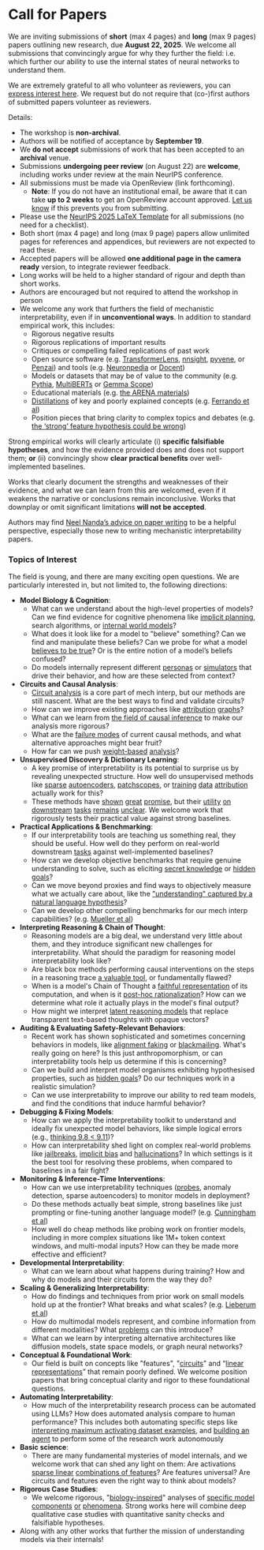 # Call for Papers
We are inviting submissions of **short** (max 4 pages) and **long** (max 9 pages) papers outlining new research, due **August 22, 2025**. We welcome all submissions that convincingly argue for why they further the field: i.e. which further our ability to use the internal states of neural networks to understand them. 

We are extremely grateful to all who volunteer as reviewers, you can [express interest here](https://www.google.com/url?q=https://docs.google.com/forms/d/e/1FAIpQLSdiw1SJllzoTz_nqzDTzTOGb9DV3W_truQyh-WvYj_QGIi7Mg/viewform?usp%3Ddialog&sa=D&source=editors&ust=1753639585171311&usg=AOvVaw29uf13GW5YhQwXS7Tql50R). We request but do not require that (co-)first authors of submitted papers volunteer as reviewers. 

Details: 
* The workshop is **non-archival**.
* Authors will be notified of acceptance by **September 19**.
* We **do not accept** submissions of work that has been accepted to an **archival** venue.
* Submissions **undergoing peer review** (on August 22) are **welcome**, including works under review at the main NeurIPS conference.
* All submissions must be made via OpenReview (link forthcoming).
  * **Note**: If you do not have an institutional email, be aware that it can take **up to 2 weeks** to get an OpenReview account approved. [Let us know](mailto:neurips2025@mechinterpworkshop.com) if this prevents you from submitting.
* Please use the [NeurIPS 2025 LaTeX Template](https://www.google.com/url?q=https://media.neurips.cc/Conferences/NeurIPS2025/Styles.zip&sa=D&source=editors&ust=1753639585173182&usg=AOvVaw0Fwyr1TQvZzS32YQvP1-3T) for all submissions (no need for a checklist).
* Both short (max 4 page) and long (max 9 page) papers allow unlimited pages for references and appendices, but reviewers are not expected to read these.
* Accepted papers will be allowed **one additional page in the camera ready** version, to integrate reviewer feedback.
* Long works will be held to a higher standard of rigour and depth than short works.
* Authors are encouraged but not required to attend the workshop in person
* We welcome any work that furthers the field of mechanistic interpretability, even if in **unconventional ways**. In addition to standard empirical work, this includes:
  * Rigorous negative results
  * Rigorous replications of important results
  * Critiques or compelling failed replications of past work
  * Open source software (e.g. [TransformerLens](https://www.google.com/url?q=https://github.com/neelnanda-io/TransformerLens&sa=D&source=editors&ust=1753639585174644&usg=AOvVaw1_0KiCKYK2dlMBfkVKTBXl), [nnsight](https://www.google.com/url?q=https://github.com/ndif-team/nnsight&sa=D&source=editors&ust=1753639585174750&usg=AOvVaw2n8exxP9TexdNLER3-fxfG), [pyvene](https://www.google.com/url?q=https://github.com/stanfordnlp/pyvene/tree/main/pyvene/models/mlp&sa=D&source=editors&ust=1753639585174852&usg=AOvVaw2bWGbjYA7yU93Zl6V99GDw), or [Penzai](https://www.google.com/url?q=https://github.com/google-deepmind/penzai&sa=D&source=editors&ust=1753639585174947&usg=AOvVaw0Ept8CnzH3vj3c3cn1LXiI)) and tools (e.g. [Neuronpedia](https://www.google.com/url?q=http://neuronpedia.org&sa=D&source=editors&ust=1753639585175049&usg=AOvVaw3nMlfXSk7fYoJlLYqWtyg5) or [Docent](https://www.google.com/url?q=https://transluce.org/introducing-docent&sa=D&source=editors&ust=1753639585175164&usg=AOvVaw2da7qGN32e5s6255MKXA9A))
  * Models or datasets that may be of value to the community (e.g. [Pythia](https://www.google.com/url?q=https://arxiv.org/abs/2304.01373&sa=D&source=editors&ust=1753639585175370&usg=AOvVaw3-0IGKrlEx0m6xbjuQPuUE), [MultiBERTs](https://www.google.com/url?q=https://arxiv.org/abs/2106.16163&sa=D&source=editors&ust=1753639585175477&usg=AOvVaw3EZ-OvFsi59KrBml08hJjl) or [Gemma Scope](https://www.google.com/url?q=https://arxiv.org/abs/2408.05147&sa=D&source=editors&ust=1753639585175632&usg=AOvVaw1Z3z6uHd84xQn1WMOfcrLq))
  * Educational materials (e.g. [the ARENA materials](https://www.google.com/url?q=https://arena3-chapter1-transformer-interp.streamlit.app/&sa=D&source=editors&ust=1753639585175953&usg=AOvVaw1TngnuL3jDutYqo9UkgVES))
  * [Distillations](https://www.google.com/url?q=https://distill.pub/2017/research-debt/&sa=D&source=editors&ust=1753639585176124&usg=AOvVaw26sLdDou6p8qwO9yWbPfws) of key and poorly explained concepts (e.g. [Ferrando et al](https://www.google.com/url?q=https://arxiv.org/abs/2405.00208&sa=D&source=editors&ust=1753639585176297&usg=AOvVaw0k_86LPhABS7wBiramOSE5))
  * Position pieces that bring clarity to complex topics and debates (e.g. [the ‘strong’ feature hypothesis could be wrong](https://www.google.com/url?q=https://www.alignmentforum.org/posts/tojtPCCRpKLSHBdpn/the-strong-feature-hypothesis-could-be-wrong&sa=D&source=editors&ust=1753639585176584&usg=AOvVaw0Fh_l-oW-AK05ae52UHUny))

Strong empirical works will clearly articulate (i) **specific falsifiable hypotheses**, and how the evidence provided does and does not support them; **or** (ii) convincingly show **clear practical benefits** over well-implemented baselines. 

Works that clearly document the strengths and weaknesses of their evidence, and what we can learn from this are welcomed, even if it weakens the narrative or conclusions remain inconclusive. Works that downplay or omit significant limitations **will not be accepted**. 

Authors may find [Neel Nanda’s advice on paper writing](https://www.google.com/url?q=https://www.alignmentforum.org/posts/eJGptPbbFPZGLpjsp/highly-opinionated-advice-on-how-to-write-ml-papers&sa=D&source=editors&ust=1753639585177799&usg=AOvVaw1J2lxelf1tn_QXzHZlz0zN) to be a helpful perspective, especially those new to writing mechanistic interpretability papers. 
### Topics of Interest
The field is young, and there are many exciting open questions. We are particularly interested in, but not limited to, the following directions: 
* **Model Biology & Cognition**:
  * What can we understand about the high-level properties of models? Can we find evidence for cognitive phenomena like [implicit planning](https://www.google.com/url?q=https://transformer-circuits.pub/2025/attribution-graphs/biology.html%23dives-poems&sa=D&source=editors&ust=1753639585178965&usg=AOvVaw3thVrgg7gYklmCdWbMV8aA), search algorithms, or [internal world models](https://www.google.com/url?q=https://arxiv.org/abs/2210.13382&sa=D&source=editors&ust=1753639585179206&usg=AOvVaw1o6T0iuc3KrHnwq6VMekeW)?
  * What does it look like for a model to "believe" something? Can we find and manipulate these beliefs? Can we probe for what a model [believes to be true](https://www.google.com/url?q=https://arxiv.org/abs/2310.06824&sa=D&source=editors&ust=1753639585179714&usg=AOvVaw1dSBjoX_wrOQ8Co56SooRw)? Or is the entire notion of a model’s beliefs confused?
  * Do models internally represent different [personas](https://www.google.com/url?q=https://arxiv.org/abs/2406.12094&sa=D&source=editors&ust=1753639585180133&usg=AOvVaw1SkhLHP4pLrFlYZwmjRpZL) or [simulators](https://www.google.com/url?q=https://www.nature.com/articles/s41586-023-06647-8&sa=D&source=editors&ust=1753639585180335&usg=AOvVaw3c54WylpQFbXG6383vvCj8) that drive their behavior, and how are these selected from context?
* **Circuits and Causal Analysis**:
  * [Circuit analysis](https://www.google.com/url?q=https://distill.pub/2020/circuits/zoom-in/&sa=D&source=editors&ust=1753639585180894&usg=AOvVaw1EzyWY7nYjFsz6LKH4No9k) is a core part of mech interp, but our methods are still nascent. What are the best ways to find and validate circuits?
  * How can we improve existing approaches like [attribution](https://www.google.com/url?q=https://arxiv.org/abs/2406.11944&sa=D&source=editors&ust=1753639585181479&usg=AOvVaw2fVn9Fha92zTvOz39GDI0L) [graphs](https://www.google.com/url?q=https://transformer-circuits.pub/2025/attribution-graphs/methods.html&sa=D&source=editors&ust=1753639585181665&usg=AOvVaw2NkM4s2kdERclX6wz3IwUt)?
  * What can we learn from [the field of causal inference](https://www.google.com/url?q=https://arxiv.org/abs/2407.04690&sa=D&source=editors&ust=1753639585181990&usg=AOvVaw17H6AzJg43NEkliOuITg8N) to make our analysis more rigorous?
  * What are the [failure modes](https://www.google.com/url?q=https://arxiv.org/abs/2307.15771&sa=D&source=editors&ust=1753639585182327&usg=AOvVaw3gszQ16AeH4G9KnKbfn9eh) of current causal methods, and what alternative approaches might bear fruit?
  * How far can we push [weight-based](https://www.google.com/url?q=https://arxiv.org/abs/2301.05217&sa=D&source=editors&ust=1753639585182752&usg=AOvVaw0BTk-SXGaY_B_2gXw4-BaT) [analysis](https://www.google.com/url?q=https://arxiv.org/abs/2410.08417&sa=D&source=editors&ust=1753639585182905&usg=AOvVaw126nstI3Ef_0dzS9-4gC9X)?
* **Unsupervised Discovery & Dictionary Learning**:
  * A key promise of interpretability is its potential to surprise us by revealing unexpected structure. How well do unsupervised methods like [sparse](https://www.google.com/url?q=https://arxiv.org/abs/2103.15949&sa=D&source=editors&ust=1753639585183679&usg=AOvVaw0R1I2FVPNSX7L2ox61KqPP) [autoencoders](https://www.google.com/url?q=https://transformer-circuits.pub/2023/monosemantic-features&sa=D&source=editors&ust=1753639585183871&usg=AOvVaw1KaqebFHb6D5nL0rE3jc1W), [patch](https://www.google.com/url?q=https://arxiv.org/abs/2401.06102&sa=D&source=editors&ust=1753639585184014&usg=AOvVaw1bYxUBeZwe3UX5ah8idhGS)[scopes](https://www.google.com/url?q=https://arxiv.org/abs/2403.10949v2&sa=D&source=editors&ust=1753639585184128&usg=AOvVaw3K5RgXH2WnYR07S-T44azB), or [training](https://www.google.com/url?q=https://proceedings.mlr.press/v70/koh17a?ref%3Dhttps://githubhelp.com&sa=D&source=editors&ust=1753639585184329&usg=AOvVaw1x0odtasdHEYx6trqp7PrT) [data](https://www.google.com/url?q=https://arxiv.org/abs/2308.03296&sa=D&source=editors&ust=1753639585184472&usg=AOvVaw3AqFhLr0Pk3VYISUtcuiWc) [attribution](https://www.google.com/url?q=https://arxiv.org/abs/2205.11482&sa=D&source=editors&ust=1753639585184622&usg=AOvVaw2zaBqIEi0PH0iObVNcU2yy) actually work for this?
  * These methods have [shown](https://www.google.com/url?q=https://transformer-circuits.pub/2024/scaling-monosemanticity/index.html&sa=D&source=editors&ust=1753639585185055&usg=AOvVaw1z7pjnvCHEa9qh5roi43vo) [great](https://www.google.com/url?q=https://transformer-circuits.pub/2025/attribution-graphs/biology.html&sa=D&source=editors&ust=1753639585185250&usg=AOvVaw2SJ50RWiZeDy98pgBH_KRV) [promise](https://www.google.com/url?q=https://arxiv.org/abs/2503.10965&sa=D&source=editors&ust=1753639585185395&usg=AOvVaw0qkK31cYx0PtTdANZj8H04), but their [utility](https://www.google.com/url?q=https://arxiv.org/abs/2502.16681&sa=D&source=editors&ust=1753639585185562&usg=AOvVaw3ypR7xnDLUBUCbpQK7ilWG) [on](https://www.google.com/url?q=https://www.tilderesearch.com/blog/sieve&sa=D&source=editors&ust=1753639585185713&usg=AOvVaw0JhruKZa-wu0Hpcb_VuMel) [downstream](https://www.google.com/url?q=https://arxiv.org/abs/2501.17148&sa=D&source=editors&ust=1753639585185870&usg=AOvVaw16g17Cm1h7Ly09z5DS7y5Y) [tasks](https://www.google.com/url?q=https://transformer-circuits.pub/2024/features-as-classifiers/index.html&sa=D&source=editors&ust=1753639585186048&usg=AOvVaw1gMa1VTu4FCaOF_RlVbbek) [remains](https://www.google.com/url?q=https://arxiv.org/abs/2502.04382&sa=D&source=editors&ust=1753639585186171&usg=AOvVaw1ojLLXiH76VVjSqPPrueT5) [unclear](https://www.google.com/url?q=https://www.alignmentforum.org/posts/4uXCAJNuPKtKBsi28/negative-results-for-saes-on-downstream-tasks&sa=D&source=editors&ust=1753639585186381&usg=AOvVaw0YwSfJCKDgBENWggZ8koq4). We welcome work that rigorously tests their practical value against strong baselines.
* **Practical Applications & Benchmarking**:
  * If our interpretability tools are teaching us something real, they should be useful. How well do they perform on real-world downstream [tasks](https://www.google.com/url?q=https://www.lesswrong.com/posts/wGRnzCFcowRCrpX4Y/downstream-applications-as-validation-of-interpretability&sa=D&source=editors&ust=1753639585187394&usg=AOvVaw3YTJhJSuwUQ9PZE_9xn0XO) against well-implemented baselines?
  * How can we develop objective benchmarks that require genuine understanding to solve, such as eliciting [secret knowledge](https://www.google.com/url?q=https://arxiv.org/abs/2505.14352&sa=D&source=editors&ust=1753639585187910&usg=AOvVaw0UNUNy3ylAHcSuQAMmPHAK) or [hidden goals](https://www.google.com/url?q=https://arxiv.org/abs/2503.10965&sa=D&source=editors&ust=1753639585188072&usg=AOvVaw20no6CjziaDrWxWTk4XOP1)?
  * Can we move beyond proxies and find ways to objectively measure what we actually care about, like the ["understanding" captured by a natural language hypothesis](https://www.google.com/url?q=https://arxiv.org/abs/2502.04382&sa=D&source=editors&ust=1753639585188670&usg=AOvVaw1djAGgT1xOIPRI19lFb7Fv)?
  * Can we develop other compelling benchmarks for our mech interp capabilities? (e.g. [Mueller et al](https://www.google.com/url?q=https://arxiv.org/abs/2504.13151&sa=D&source=editors&ust=1753639585189077&usg=AOvVaw1v_gzDLA2bjyqm9J_Snd-J))
* **Interpreting Reasoning & Chain of Thought**:
  * Reasoning models are a big deal, we understand very little about them, and they introduce significant new challenges for interpretability. What should the paradigm for reasoning model interpretability look like?
  * Are black box methods performing causal interventions on the steps in a reasoning trace [a valuable tool](https://www.google.com/url?q=https://arxiv.org/abs/2506.19143&sa=D&source=editors&ust=1753639585190295&usg=AOvVaw1Dya0Zqxv46QSqDwfAGCgo), or fundamentally flawed?
  * When is a model's Chain of Thought a [faithful representation](https://www.google.com/url?q=https://arxiv.org/abs/2305.04388&sa=D&source=editors&ust=1753639585190690&usg=AOvVaw1D-xl4EWX2XZ8jC1Y4Rcs4) of its computation, and when is it [post-hoc rationalization](https://www.google.com/url?q=https://arxiv.org/abs/2503.08679&sa=D&source=editors&ust=1753639585190957&usg=AOvVaw3eM9kfeeqxlWeAYoh-aOh1)? How can we determine what role it actually plays in the model's final output?
  * How might we interpret [latent reasoning models](https://www.google.com/url?q=https://arxiv.org/abs/2412.06769&sa=D&source=editors&ust=1753639585191441&usg=AOvVaw1oDWU3x_feRfBK0yIBggA4) that replace transparent text-based thoughts with opaque vectors?
* **Auditing & Evaluating Safety-Relevant Behaviors**:
  * Recent work has shown sophisticated and sometimes concerning behaviors in models, like [alignment faking](https://www.google.com/url?q=https://arxiv.org/abs/2412.14093&sa=D&source=editors&ust=1753639585192270&usg=AOvVaw2Bq-lJ-P-mZLk4XmWpt4c3) or [blackmailing](https://www.google.com/url?q=https://www.anthropic.com/research/agentic-misalignment&sa=D&source=editors&ust=1753639585192463&usg=AOvVaw2VLrFMD5ebLsJbRQOaBUfI). What's really going on here? Is this just anthropomorphism, or can interpretability tools help us determine if this is concerning?
  * Can we build and interpret model organisms exhibiting hypothesised properties, such as [hidden goals](https://www.google.com/url?q=https://arxiv.org/abs/2503.10965&sa=D&source=editors&ust=1753639585193143&usg=AOvVaw3PSzc0c8dOYSLZTWWtuwcS)? Do our techniques work in a realistic simulation?
  * Can we use interpretability to improve our ability to red team models, and find the conditions that induce harmful behavior?
* **Debugging & Fixing Models**:
  * How can we apply the interpretability toolkit to understand and ideally fix unexpected model behaviors, like simple logical errors (e.g., [thinking 9.8 < 9.11](https://www.google.com/url?q=https://transluce.org/observability-interface&sa=D&source=editors&ust=1753639585194350&usg=AOvVaw0rWWmhk_6yc3PLEQ64XCev))?
  * How can interpretability shed light on complex real-world problems like [jailbreaks](https://www.google.com/url?q=https://transformer-circuits.pub/2025/attribution-graphs/biology.html%23dives-jailbreak&sa=D&source=editors&ust=1753639585194791&usg=AOvVaw0nXhQItl61Xh3zCGVszsL1), [implicit bias](https://www.google.com/url?q=https://arxiv.org/abs/2506.10922&sa=D&source=editors&ust=1753639585194978&usg=AOvVaw3dHKnWBoWJr-vFtCbpoDRb) and [hallucinations](https://www.google.com/url?q=https://arxiv.org/abs/2411.14257&sa=D&source=editors&ust=1753639585195157&usg=AOvVaw1PaDNmKMnNVWoyTRVqZ-hF)? In which settings is it the best tool for resolving these problems, when compared to baselines in a fair fight?
* **Monitoring & Inference-Time Interventions**:
  * How can we use interpretability techniques ([probes](https://www.google.com/url?q=https://arxiv.org/abs/2102.12452&sa=D&source=editors&ust=1753639585195940&usg=AOvVaw1p35ocReuNA8u06MmNxIPE), anomaly detection, sparse autoencoders) to monitor models in deployment?
  * Do these methods actually beat simple, strong baselines like just prompting or fine-tuning another language model? (e.g. [Cunningham et al](https://www.google.com/url?q=https://alignment.anthropic.com/2025/cheap-monitors/&sa=D&source=editors&ust=1753639585196586&usg=AOvVaw3bd8Zx8L6_wAae16WS98PR))
  * How well do cheap methods like probing work on frontier models, including in more complex situations like 1M+ token context windows, and multi-modal inputs? How can they be made more effective and efficient?
* **Developmental Interpretability**:
  * What can we learn about what happens during training? How and why do models and their circuits form the way they do?
* **Scaling & Generalizing Interpretability**:
  * How do findings and techniques from prior work on small models hold up at the frontier? What breaks and what scales? (e.g. [Lieberum et al](https://www.google.com/url?q=https://arxiv.org/abs/2307.09458&sa=D&source=editors&ust=1753639585198421&usg=AOvVaw2ITuZEzuzD-0PHM7ICOrJT))
  * How do multimodal models represent, and combine information from different modalities? What [problems](https://www.google.com/url?q=https://openreview.net/pdf?id%3DVUhRdZp8ke&sa=D&source=editors&ust=1753639585198880&usg=AOvVaw0zzPHuaRrBmtXn2_ff8mHI) can this introduce?
  * What can we learn by interpreting alternative architectures like diffusion models, state space models, or graph neural networks?
* **Conceptual & Foundational Work**:
  * Our field is built on concepts like "features", "[circuits](https://www.google.com/url?q=https://distill.pub/2020/circuits/zoom-in/&sa=D&source=editors&ust=1753639585199832&usg=AOvVaw3SCxRsZP-OSitDAqV-cmIr)" and “[linear representations](https://www.google.com/url?q=https://transformer-circuits.pub/2024/july-update/index.html%23linear-representations&sa=D&source=editors&ust=1753639585200085&usg=AOvVaw04wLmfX1X4qirWdClWhTan)” that remain poorly defined. We welcome position papers that bring conceptual clarity and rigor to these foundational questions.
* **Automating Interpretability**:
  * How much of the interpretability research process can be automated using LLMs? How does automated analysis compare to human performance? This includes both automating specific steps like [interpreting maximum activating dataset examples](https://www.google.com/url?q=https://openaipublic.blob.core.windows.net/neuron-explainer/paper/index.html&sa=D&source=editors&ust=1753639585201383&usg=AOvVaw0DYnWZ_n2jRz8sth0Pu7Tv), and [building an agent](https://www.google.com/url?q=https://arxiv.org/abs/2404.14394&sa=D&source=editors&ust=1753639585201576&usg=AOvVaw37dsKI2ZCOFHJLajhspBaq) to perform some of the research work autonomously
* **Basic science**:
  * There are many fundamental mysteries of model internals, and we welcome work that can shed any light on them: Are activations [sparse linear](https://www.google.com/url?q=https://arxiv.org/abs/1601.03764&sa=D&source=editors&ust=1753639585202396&usg=AOvVaw0oLaDttvl_HHf61YGGfqEc) [combinations of features](https://www.google.com/url?q=https://transformer-circuits.pub/2022/toy_model/index.html&sa=D&source=editors&ust=1753639585202612&usg=AOvVaw0z_pxg8qV90iIdxC5NfUbG)? Are features universal? Are circuits and features even the right way to think about models?
* **Rigorous Case Studies**:
  * We welcome rigorous, "[biology-inspired](https://www.google.com/url?q=https://distill.pub/2020/circuits/curve-circuits/&sa=D&source=editors&ust=1753639585203362&usg=AOvVaw0Ow2MbMawC2C97XdL-94Wc)" analyses of [specific model](https://www.google.com/url?q=https://arxiv.org/abs/2310.04625&sa=D&source=editors&ust=1753639585203553&usg=AOvVaw1IlxubSTy0RZuIhLQ0wYWR) [components](https://www.google.com/url?q=https://transformer-circuits.pub/2024/scaling-monosemanticity/index.html&sa=D&source=editors&ust=1753639585203747&usg=AOvVaw3yKGw8kF629Svm9p7kaAJa) [or](https://www.google.com/url?q=https://arxiv.org/abs/2305.01610&sa=D&source=editors&ust=1753639585203884&usg=AOvVaw3bF9etzeKqRJh_RFzrewqU) [phenomena](https://www.google.com/url?q=https://arxiv.org/abs/2306.09346&sa=D&source=editors&ust=1753639585204034&usg=AOvVaw24MjGXKH8fciGLjSxz5YM-). Strong works here will combine deep qualitative case studies with quantitative sanity checks and falsifiable hypotheses.
* Along with any other works that further the mission of understanding models via their internals!